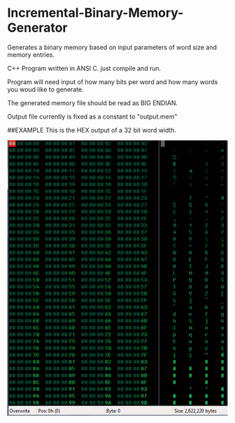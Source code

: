 # Incremental-Binary-Memory-Generator
Generates a binary memory based on input parameters of word size and memory entries.

C++ Program written in ANSI C. just compile and run.

Program will need input of how many bits per word and how many words you woud like to generate. 

The generated memory file should be read as BIG ENDIAN. 

Output file currently is fixed as a constant to "output.mem"

##EXAMPLE
This is the HEX output of a 32 bit word width. 

![alt text](/SCREENSHOTS/screenshot_output_hex.png)
